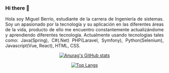 ### Hi there 👋

<p align="justify">
Hola soy Miguel Berrio, estudiante de la carrera de Ingeniería de sistemas. Soy un apasionado por la tecnología y su aplicación en las diferentes áreas de la vida, producto de ello me encuentro constantemente actualizándome y aprendiendo diferentes tecnología. Actualmente usando tecnologias tales como: Java(Spring), C#(.Net) PHP(Laravel, Symfony), Python(Selenium), Javascript(Vue, React), HTML, CSS. 
</p>

<div align="center">
  
[![Anurag's GitHub stats](https://github-readme-stats.vercel.app/api?username=mabmab159&theme=synthwave)](https://github.com/mabmab159/github-readme-stats)

[![Top Langs](https://github-readme-stats.vercel.app/api/top-langs/?username=mabmab159&layout=compact&theme=synthwave)](https://github.com/mabmab159/github-readme-stats)

</div>
  <!--
**mabmab159/mabmab159** is a ✨ _special_ ✨ repository because its `README.md` (this file) appears on your GitHub profile.

Here are some ideas to get you started:

- 🔭 I’m currently working on ...
- 🌱 I’m currently learning ...
- 👯 I’m looking to collaborate on ...
- 🤔 I’m looking for help with ...
- 💬 Ask me about ...
- 📫 How to reach me: ...
- 😄 Pronouns: ...
- ⚡ Fun fact: ...
-->
